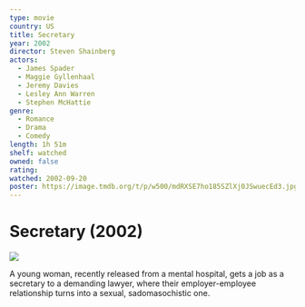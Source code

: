 ```yaml
---
type: movie
country: US
title: Secretary
year: 2002
director: Steven Shainberg
actors:
  - James Spader
  - Maggie Gyllenhaal
  - Jeremy Davies
  - Lesley Ann Warren
  - Stephen McHattie
genre:
  - Romance
  - Drama
  - Comedy
length: 1h 51m
shelf: watched
owned: false
rating:
watched: 2002-09-20
poster: https://image.tmdb.org/t/p/w500/mdRXSE7ho185SZlXj0JSwuecEd3.jpg
---
```


# Secretary (2002)

![](https://image.tmdb.org/t/p/w500/mdRXSE7ho185SZlXj0JSwuecEd3.jpg)

A young woman, recently released from a mental hospital, gets a job as a secretary to a demanding lawyer, where their employer-employee relationship turns into a sexual, sadomasochistic one.